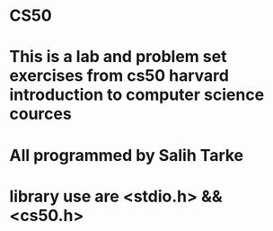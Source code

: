 # CS50
# This is a lab and problem set exercises from cs50 harvard introduction to computer science cources
# All programmed by Salih Tarke
# library use are <stdio.h> && <cs50.h>
